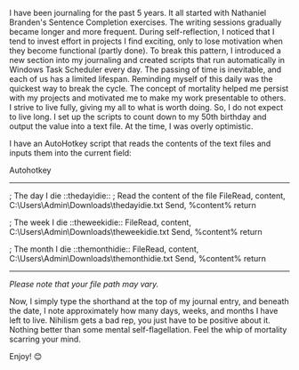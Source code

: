 I have been journaling for the past 5 years. It all started with Nathaniel Branden's Sentence Completion exercises. The writing sessions gradually became longer and more frequent. During self-reflection, I noticed that I tend to invest effort in projects I find exciting, only to lose motivation when they become functional (partly done). To break this pattern, I introduced a new section into my journaling and created scripts that run automatically in Windows Task Scheduler every day. The passing of time is inevitable, and each of us has a limited lifespan. Reminding myself of this daily was the quickest way to break the cycle. The concept of mortality helped me persist with my projects and motivated me to make my work presentable to others. I strive to live fully, giving my all to what is worth doing. So, I do not expect to live long. I set up the scripts to count down to my 50th birthday and output the value into a text file. At the time, I was overly optimistic.

I have an AutoHotkey script that reads the contents of the text files and inputs them into the current field:

Autohotkey
___
; The day I die
::thedayidie:: 
; Read the content of the file
FileRead, content, C:\Users\Admin\Downloads\thedayidie.txt
Send, %content%
return

; The week I die
::theweekidie:: 
FileRead, content, C:\Users\Admin\Downloads\theweekidie.txt
Send, %content%
return

; The month I die
::themonthidie:: 
FileRead, content, C:\Users\Admin\Downloads\themonthidie.txt
Send, %content%
return
___

_Please note that your file path may vary._

Now, I simply type the shorthand at the top of my journal entry, and beneath the date, I note approximately how many days, weeks, and months I have left to live. Nihilism gets a bad rep, you just have to be positive about it. Nothing better than some mental self-flagellation. Feel the whip of mortality scarring your mind.

Enjoy! 😊️
